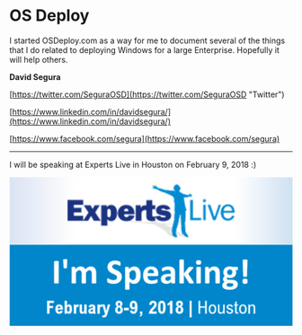 # OS Deploy

I started OSDeploy.com as a way for me to document several of the things that I do related to deploying Windows for a large Enterprise.  Hopefully it will help others.

**David Segura**

[https://twitter.com/SeguraOSD](https://twitter.com/SeguraOSD "Twitter")

[https://www.linkedin.com/in/davidsegura/](https://www.linkedin.com/in/davidsegura/)

[https://www.facebook.com/segura](https://www.facebook.com/segura)

---

I will be speaking at Experts Live in Houston on February 9, 2018 :\)

[![](/assets/Email_badge_speaking.jpg)](http://www.expertslive.us/)

